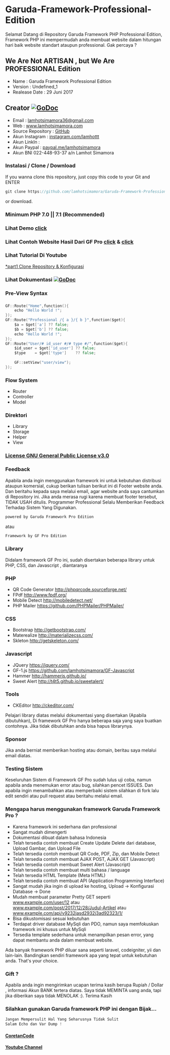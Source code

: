 # Garuda-Framework-Professional-Edition
Selamat Datang di Repository Garuda Framework PHP Professional Edition, Framework PHP ini mempermudah anda membuat website dalam hitungan hari baik website standart ataupun professional. Gak percaya ? 

## We Are Not ARTISAN , but We Are PROFESSIONAL Edition 

* Name                : Garuda Framework Professional Edition
* Version           	: Undefined_1 
* Realease Date    	: 29 Juni 2017
## Creator [![GoDoc](https://img.shields.io/twitter/url/http/shields.io.svg?style=social)](https://www.lamhotsimamora.com/) 
* Email            	: lamhotsimamora36@gmail.com 
* Web              	: <a href="https://lamhotsimamora.com" target="_blank">www.lamhotsimamora.com</a>
* Source Repository 	: </strong> <a href="https://github.com/lamhotsimamora/Garuda-Framework-Professional-Edition" target="_blank">GitHub</a>
* Akun Instagram      : <a href="https://www.instagram.com/lamhottt/" target="_blank">instagram.com/lamhottt</a>
* Akun LinkIn 		: <a href="#"></a>
* Akun Paypal         : <a href="https://www.paypal.me/lamhotsimamora" target="_blank">paypal.me/lamhotsimamora</a>
* Akun BNI 022-448-93-37 a/n Lamhot Simamora

### Instalasi / Clone / Download
If you wanna clone this repository, just copy this code to your Git and ENTER
```go 
git clone https://github.com/lamhotsimamora/Garuda-Framework-Professional-Edition.git
```
or download.

### Minimum PHP 7.0 || 7.1 (Recommended)

### Lihat Demo <a href="https://garudaframeworkpro.lamhotsimamora.com" target="_blank">click</a>

### Lihat Contoh Website Hasil Dari GF Pro <a href="https://www.chat.lamhotsimamora.com/login" target="_blank">click</a> & <a href="https://s.lamhotsimamora.com/" target="_blank">click</a>

### Lihat Tutorial Di  Youtube 
<a href="https://www.youtube.com/watch?v=cw3NeFtwqAg">*part1 Clone Repository & Konfigurasi</a>

### Lihat Dokumentasi  [![GoDoc](http://img.shields.io/badge/go-documentation-blue.svg?style=flat-square)](https://garudaframeworkpro.lamhotsimamora.com/dokumentasi/) 

### Pre-View Syntax
### 
```go  
GF::Route("Home",function(){
	echo "Hello World !";
});
GF::Route("Professional /{ a }/{ b }",function($get){
	$a = $get['a'] ?? false;
	$b = $get['b'] ?? false;
	echo "Hello World !";
});
GF::Route("User/# id_user #/# type #/",function($get){
    $id_user = $get['id_user'] ?? false;
    $type    = $get['type']    ?? false;
    
    GF::setView("user/view");
});
```

### Flow System
* Router 
* Controller
* Model

### Direktori 
* Library
* Storage
* Helper
* View

### <a href="https://raw.githubusercontent.com/lamhotsimamora/Garuda-Framework-Professional-Edition/master/LICENSE" target="_blank">License GNU General Public License v3.0</a>

### Feedback 
Apabila anda ingin menggunakan framework ini untuk kebutuhan  distribusi ataupun komersial, cukup berikan tulisan berikut ini di Footer website anda. Dan beritahu kepada saya melalui email, agar website anda saya cantumkan di Repository ini. 
Jika anda merasa rugi karena membuat footer tersebut, TIDAK USAH ditulis. Programmer Professional Selalu Memberikan Feedback Terhadap Sistem Yang Digunakan.

```go 
powered by Garuda Framework Pro Edition 
```
atau
```go 
Framework by GF Pro Edition  
```

### Library
Didalam framework GF Pro ini, sudah disertakan beberapa library untuk PHP, CSS, dan Javascript , diantaranya

### PHP
* QR Code Generator http://phpqrcode.sourceforge.net/
* FPdf http://www.fpdf.org/
* Mobile Detect http://mobiledetect.net/
* PHP Mailer https://github.com/PHPMailer/PHPMailer/

### CSS
* Bootstrap http://getbootstrap.com/
* Materealize http://materializecss.com/
* Skleton http://getskeleton.com/

### Javascript
* JQuery https://jquery.com/
* GF-1.js https://github.com/lamhotsimamora/GF-Javascript
* Hammer http://hammerjs.github.io/
* Sweet Alert http://t4t5.github.io/sweetalert/

### Tools
* CKEditor http://ckeditor.com/

Pelajari library diatas melalui dokumentasi yang disertakan (Apabila dibutuhkan), Di framework GF Pro hanya beberapa saja yang saya buatkan contohnya. Jika tidak dibutuhkan anda bisa hapus librarynya. 

### Sponsor
Jika anda berniat memberikan hosting atau domain, beritau saya melalui email diatas.

### Testing Sistem
Keseluruhan Sistem di Framework GF Pro sudah lulus uji coba, namun apabila anda menemukan error atau bug, silahkan pencet ISSUES.
Dan apabila ingin menambahkan atau memperbaiki sistem silahkan di fork lalu edit sendiri atau pull request atau beritahu melalui email.

### Mengapa harus menggunakan framework Garuda Framework Pro ?
* Karena framework ini sederhana dan professional
* Sangat mudah dimengerti
* Dokumentasi dibuat dalam bahasa Indonesia
* Telah tersedia contoh membuat Create Update Delete dari database, Upload Gambar, dan Upload File
* Telah tersedia contoh membuat QR Code, PDF, Zip, dan Mobile Detect
* Telah tersedia contoh membuat AJAX POST, AJAX GET (Javascript)
* Telah tersedia contoh membuat Sweet Alert (Javascript)
* Telah tersedia contoh membuat multi bahasa / language
* Telah tersedia HTML Template (Meta HTML)
* Telah tersedia contoh membuat API (Application Programming Interface) 
* Sangat mudah jika ingin di upload ke hosting, Upload -> Konfigurasi Database -> Done
* Mudah membuat parameter Pretty GET seperti www.example.com/user/12 atau www.example.com/post/2017/12/28/Judul-Artikel atau www.example.com/api/v9232jasd2932j3ad92323/1/
* Bisa dikustomisasi sesuai kebutuhan
* Terdapat driver database MySqli dan PDO, namun saya memfokuskan framework ini khusus untuk MySqli
* Tersedia template sederhana untuk menampilkan pesan error, yang dapat membantu anda dalam membuat website.

Ada banyak framework PHP diluar sana seperti laravel, codeigniter, yii dan lain-lain. 
Bandingkan sendiri framework apa yang tepat untuk kebutuhan anda. That's your choice.

### Gift ?
Apabila anda ingin mengirimkan ucapan terima kasih berupa Rupiah / Dollar , informasi Akun BANK tertera diatas. 
Saya tidak MEMINTA uang anda, tapi jika diberikan saya tidak MENOLAK :). Terima Kasih

### Silahkan gunakan Garuda framework PHP ini dengan Bijak...

```go 
Jangan Mempersulit Hal Yang Seharusnya Tidak Sulit
Salam Echo dan Var Dump !
```


#### <a href='https://coretancode.wordpress.com/'>CoretanCode</a> 
#### <a href='https://www.youtube.com/channel/UCmsX7f_05_JfiWlVpSLWCCA'>Youtube Channel</a> 
